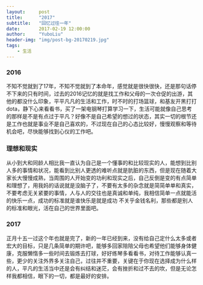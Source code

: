 ```yaml
---
layout:     post
title:      "2017"
subtitle:   "回忆过往一年"
date:       2017-02-19 12:00:00
author:     "YuboLiu"
header-img: "img/post-bg-20170219.jpg"
tags:
    - 生活
---
```


### 2016

不知不觉就到了17年，不知不觉就到了本命年，感觉就是很快很快，还是那句话停不下来的只有时间，过去的2016记忆的就是找工作和父母的一次仓促的出游，其他的都没什么印象，平平凡凡的生活和工作，时不时的打场篮球，和基友开黑打打dota，静下心来看看书，买了一架电钢琴打算学习一下，生活可能就像自己思考的那样是不是有点过于平凡？好像不是自己希望的想过的状态，其实一切的根节还是工作也就是事业不是自己喜欢的，不过现在自己的心态比较好，慢慢观察和等待机会吧，尽快能够找到心仪的工作吧。

### 理想和现实

从小到大和同龄人相比我一直认为自己是一个懂事的和比较现实的人，能想到比别人多的事情和状况，能看到比别人更透的难听点就是肮脏的东西，但是现在随着大家长大慢慢成熟，当周围的人开始变的功利和现实之后，自己反倒是变的有点简单和理想了，用我妈的话说就是没脑子了，不要有太多的杂念就是简简单单和真实，不要考虑无关紧要的事情，人与人的交往也是真诚和单纯，我相信简单一点就能活的快乐一点，成功的标准就是谁快乐是就是成功 不关乎金钱名利，那些都是别人的标准和眼光，活在自己的世界里面吧。

### 2017
正月十五一过这个年也就是完了，新的一年已经到来，没有给自己定什么太多或者宏大的目标，只是几条简单的期许吧，能够多回家陪陪父母也希望他们能够身体健康，克服懒惰多一些时间去锻炼去打球，好好练琴多看看书，对待工作能够认真一些，更少的关注外界多关注自己，过往并不重要，关键在于你现在选择成为什么样的人，平凡的生活当中还是会有纠结和迷茫，会有挫折和过不去的坎，但是无论怎样我都相信，眼下的一切，都是最好的安排。